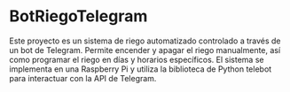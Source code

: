 # BotRiegoTelegram
Este proyecto es un sistema de riego automatizado controlado a través de un bot de Telegram. Permite encender y apagar el riego manualmente, así como programar el riego en días y horarios específicos. El sistema se implementa en una Raspberry Pi y utiliza la biblioteca de Python telebot para interactuar con la API de Telegram.
